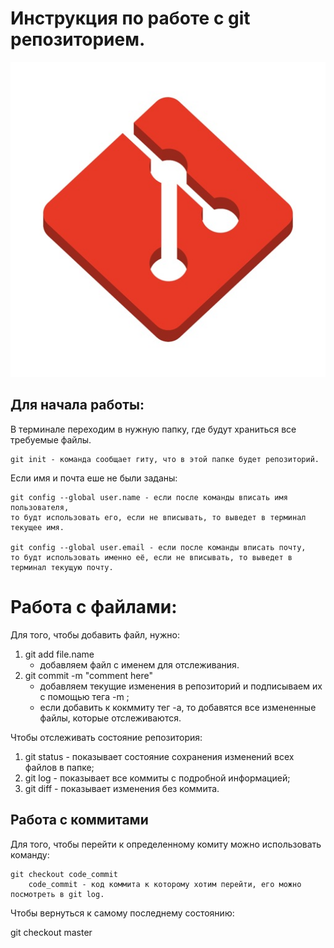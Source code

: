 # Инструкция по работе c git репозиторием.
![error](pic1.jpg)

## Для начала работы:
В терминале переходим в нужную папку, где будут храниться
все требуемые файлы.

    git init - команда сообщает гиту, что в этой папке будет репозиторий. 

Если имя и почта еше не были заданы:

    git config --global user.name - если после команды вписать имя пользователя,
    то будт использовать его, если не вписывать, то выведет в терминал текущее имя.

    git config --global user.email - если после команды вписать почту,
    то будт использовать именно её, если не вписывать, то выведет в терминал текущую почту.


# Работа с файлами:
Для того, чтобы добавить файл, нужно:
1. git add file.name
    * добавляем файл с именем для отслеживания.
2. git commit -m "comment here"
    * добавляем текущие изменения в репозиторий и подписываем их с помощью тега -m ;
    * если добавить к кокммиту тег -а, то добавятся все измененные файлы,
    которые отслеживаются.

Чтобы отслеживать состояние репозитория:
1. git status - показывает состояние сохранения изменений всех файлов в папке;
2. git log - показывает все коммиты с подробной информацией;
3. git diff - показывает изменения без коммита.

## Работа с коммитами
Для того, чтобы перейти к определенному комиту можно использовать команду:

    git checkout code_commit
        code_commit - код коммита к которому хотим перейти, его можно посмотреть в git log.

Чтобы вернуться к самому последнему состоянию:

git checkout master